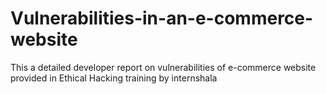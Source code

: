 # Vulnerabilities-in-an-e-commerce-website
This a detailed developer report on vulnerabilities of e-commerce website  provided in Ethical Hacking training by internshala
